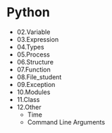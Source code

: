 # Python
* 02.Variable
* 03.Expression
* 04.Types
* 05.Process
* 06.Structure
* 07.Function
* 08.File_student
* 09.Exception
* 10.Modules
* 11.Class
* 12.Other
  * Time
  * Command Line Arguments
